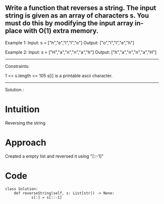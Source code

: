 ## Write a function that reverses a string. The input string is given as an array of characters s. You must do this by modifying the input array in-place with O(1) extra memory.

 

Example 1:
Input: s = ["h","e","l","l","o"]
Output: ["o","l","l","e","h"]

Example 2:
Input: s = ["H","a","n","n","a","h"]
Output: ["h","a","n","n","a","H"]

 -----

Constraints:

1 <= s.length <= 105
s[i] is a printable ascii character.

------
Solution : 
# Intuition
Reversing the string 

# Approach
Created a empty list and reversed it using "[::-1]"

# Code
```
class Solution:
    def reverseString(self, s: List[str]) -> None:
            s[:] = s[::-1]
```
